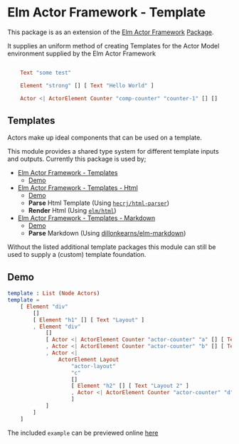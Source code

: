 # Elm Actor Framework - Template

This package is as an extension of the [Elm Actor Framework](https://github.com/tricycle/elm-actor-framework) [Package](https://package.elm-lang.org/packages/tricycle/elm-actor-framework/latest).

It supplies an uniform method of creating Templates for the Actor Model
environment supplied by the Elm Actor Framework

```elm

    Text "some test"

    Element "strong" [] [ Text "Hello World" ]

    Actor <| ActorElement Counter "comp-counter" "counter-1" [] []

```

## Templates

Actors make up ideal components that can be used on a template.

This module provides a shared type system for different template inputs and
outputs. Currently this package is used by;

- [Elm Actor Framework - Templates](https://github.com/tricycle/elm-actor-framework-template)
  - [Demo](https://tricycle.github.io/elm-actor-framework)
- [Elm Actor Framework - Templates - Html](https://github.com/tricycle/elm-actor-framework-template-html)
  - [Demo](https://tricycle.github.io/elm-actor-framework-template-html)
  - **Parse** Html Template (Using [`hecrj/html-parser`](https://github.com/hecrj/html-parser))
  - **Render** Html (Using [`elm/html`](https://github.com/elm/html))
- [Elm Actor Framework - Templates - Markdown](https://github.com/tricycle/elm-actor-framework-template-markdown)
  - [Demo](https://tricycle.github.io/elm-actor-framework-template-markdown)
  - **Parse** Markdown (Using [dillonkearns/elm-markdown](https://github.com/dillonkearns/elm-markdown))

Without the listed additional template packages this module can still be used to
supply a (custom) template foundation.

## Demo

```elm
template : List (Node Actors)
template =
    [ Element "div"
        []
        [ Element "h1" [] [ Text "Layout" ]
        , Element "div"
            []
            [ Actor <| ActorElement Counter "actor-counter" "a" [] [ Text "0" ]
            , Actor <| ActorElement Counter "actor-counter" "b" [] [ Text "10" ]
            , Actor <|
                ActorElement Layout
                    "actor-layout"
                    "c"
                    []
                    [ Element "h2" [] [ Text "Layout 2" ]
                    , Actor <| ActorElement Counter "actor-counter" "d" [] [ Text "100" ]
                    ]
            ]
        ]
    ]
```

The included `example` can be previewed online [here](https://tricycle.github.io/elm-actor-framework)
